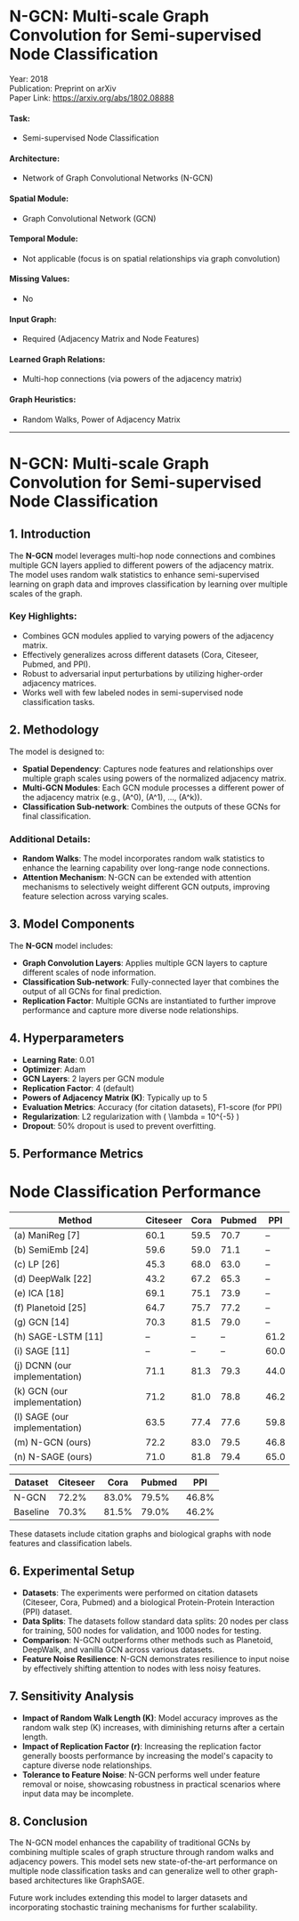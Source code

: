 # N-GCN: Multi-scale Graph Convolution for Semi-supervised Node Classification

Year: 2018  
Publication: Preprint on arXiv  
Paper Link: https://arxiv.org/abs/1802.08888

#### Task:

- Semi-supervised Node Classification

#### Architecture:

- Network of Graph Convolutional Networks (N-GCN)

#### Spatial Module:

- Graph Convolutional Network (GCN)

#### Temporal Module:

- Not applicable (focus is on spatial relationships via graph convolution)

#### Missing Values:

- No

#### Input Graph:

- Required (Adjacency Matrix and Node Features)

#### Learned Graph Relations:

- Multi-hop connections (via powers of the adjacency matrix)

#### Graph Heuristics:

- Random Walks, Power of Adjacency Matrix

---

# N-GCN: Multi-scale Graph Convolution for Semi-supervised Node Classification

## 1. Introduction

The **N-GCN** model leverages multi-hop node connections and combines multiple GCN layers applied to different powers of the adjacency matrix. The model uses random walk statistics to enhance semi-supervised learning on graph data and improves classification by learning over multiple scales of the graph.

### Key Highlights:

- Combines GCN modules applied to varying powers of the adjacency matrix.
- Effectively generalizes across different datasets (Cora, Citeseer, Pubmed, and PPI).
- Robust to adversarial input perturbations by utilizing higher-order adjacency matrices.
- Works well with few labeled nodes in semi-supervised node classification tasks.

## 2. Methodology

The model is designed to:

- **Spatial Dependency**: Captures node features and relationships over multiple graph scales using powers of the normalized adjacency matrix.
- **Multi-GCN Modules**: Each GCN module processes a different power of the adjacency matrix (e.g., \(A^0\), \(A^1\), ..., \(A^k\)).
- **Classification Sub-network**: Combines the outputs of these GCNs for final classification.

### Additional Details:

- **Random Walks**: The model incorporates random walk statistics to enhance the learning capability over long-range node connections.
- **Attention Mechanism**: N-GCN can be extended with attention mechanisms to selectively weight different GCN outputs, improving feature selection across varying scales.

## 3. Model Components

The **N-GCN** model includes:

- **Graph Convolution Layers**: Applies multiple GCN layers to capture different scales of node information.
- **Classification Sub-network**: Fully-connected layer that combines the output of all GCNs for final prediction.
- **Replication Factor**: Multiple GCNs are instantiated to further improve performance and capture more diverse node relationships.

## 4. Hyperparameters

- **Learning Rate**: 0.01
- **Optimizer**: Adam
- **GCN Layers**: 2 layers per GCN module
- **Replication Factor**: 4 (default)
- **Powers of Adjacency Matrix (K)**: Typically up to 5
- **Evaluation Metrics**: Accuracy (for citation datasets), F1-score (for PPI)
- **Regularization**: L2 regularization with \( \lambda = 10^{-5} \)
- **Dropout**: 50% dropout is used to prevent overfitting.

## 5. Performance Metrics

# Node Classification Performance

| Method                     | Citeseer | Cora  | Pubmed | PPI   |
|-----------------------------|----------|-------|--------|-------|
| (a) ManiReg [7]             | 60.1     | 59.5  | 70.7   | –     |
| (b) SemiEmb [24]            | 59.6     | 59.0  | 71.1   | –     |
| (c) LP [26]                 | 45.3     | 68.0  | 63.0   | –     |
| (d) DeepWalk [22]           | 43.2     | 67.2  | 65.3   | –     |
| (e) ICA [18]                | 69.1     | 75.1  | 73.9   | –     |
| (f) Planetoid [25]          | 64.7     | 75.7  | 77.2   | –     |
| (g) GCN [14]                | 70.3     | 81.5  | 79.0   | –     |
| (h) SAGE-LSTM [11]          | –        | –     | –      | 61.2  |
| (i) SAGE [11]               | –        | –     | –      | 60.0  |
| (j) DCNN (our implementation)| 71.1     | 81.3  | 79.3   | 44.0  |
| (k) GCN (our implementation) | 71.2     | 81.0  | 78.8   | 46.2  |
| (l) SAGE (our implementation)| 63.5     | 77.4  | 77.6   | 59.8  |
| (m) N-GCN (ours)            | 72.2     | 83.0  | 79.5   | 46.8  |
| (n) N-SAGE (ours)           | 71.0     | 81.8  | 79.4   | 65.0  |


| Dataset  | Citeseer | Cora   | Pubmed | PPI    |
|----------|----------|--------|--------|--------|
| N-GCN    | 72.2%    | 83.0%  | 79.5%  | 46.8%  |
| Baseline | 70.3%    | 81.5%  | 79.0%  | 46.2%  |

These datasets include citation graphs and biological graphs with node features and classification labels.

## 6. Experimental Setup

- **Datasets**: The experiments were performed on citation datasets (Citeseer, Cora, Pubmed) and a biological Protein-Protein Interaction (PPI) dataset.
- **Data Splits**: The datasets follow standard data splits: 20 nodes per class for training, 500 nodes for validation, and 1000 nodes for testing.
- **Comparison**: N-GCN outperforms other methods such as Planetoid, DeepWalk, and vanilla GCN across various datasets.
- **Feature Noise Resilience**: N-GCN demonstrates resilience to input noise by effectively shifting attention to nodes with less noisy features.

## 7. Sensitivity Analysis

- **Impact of Random Walk Length (K)**: Model accuracy improves as the random walk step (K) increases, with diminishing returns after a certain length.
- **Impact of Replication Factor (r)**: Increasing the replication factor generally boosts performance by increasing the model's capacity to capture diverse node relationships.
- **Tolerance to Feature Noise**: N-GCN performs well under feature removal or noise, showcasing robustness in practical scenarios where input data may be incomplete.

## 8. Conclusion

The N-GCN model enhances the capability of traditional GCNs by combining multiple scales of graph structure through random walks and adjacency powers. This model sets new state-of-the-art performance on multiple node classification tasks and can generalize well to other graph-based architectures like GraphSAGE.

Future work includes extending this model to larger datasets and incorporating stochastic training mechanisms for further scalability.
